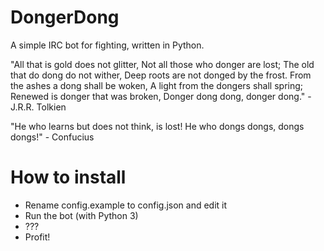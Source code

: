 DongerDong
=================

A simple IRC bot for fighting, written in Python.

"All that is gold does not glitter, Not all those who donger are lost; The old that do dong do not wither, Deep roots are not donged by the frost. From the ashes a dong shall be woken, A light from the dongers shall spring; Renewed is donger that was broken, Donger dong dong, donger dong." -J.R.R. Tolkien

"He who learns but does not think, is lost! He who dongs dongs, dongs dongs!" - Confucius

How to install
==============

 * Rename config.example to config.json and edit it
 * Run the bot (with Python 3)
 * ???
 * Profit!
